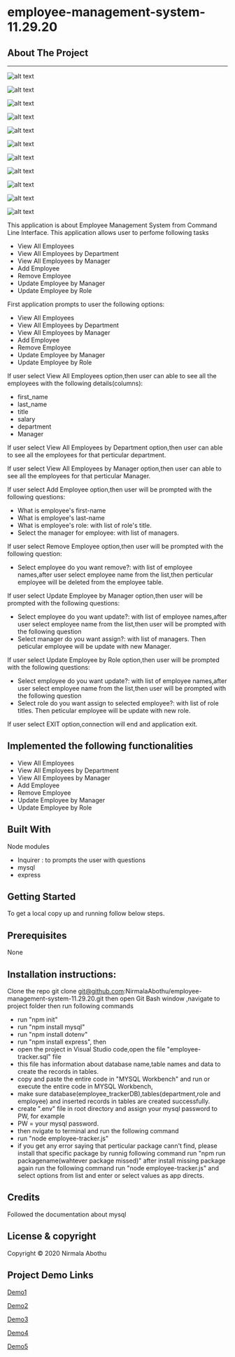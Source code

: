 # employee-management-system-11.29.20

## About The Project

---

![alt text](Images/image1.PNG)

![alt text](Images/image2.PNG)

![alt text](Images/image3.PNG)

![alt text](Images/image4.PNG)

![alt text](Images/image5.PNG)

![alt text](Images/image6.PNG)

![alt text](Images/image7.PNG)

![alt text](Images/image8.PNG)

![alt text](Images/image9.PNG)

![alt text](Images/image10.PNG)

![alt text](Images/image11.PNG)

This application is about Employee Management System from Command Line Interface.
This application allows user to perfome following tasks

-    View All Employees
-    View All Employees by Department
-    View All Employees by Manager
-    Add Employee
-    Remove Employee
-    Update Employee by Manager
-    Update Employee by Role

First application prompts to user the following options:

-    View All Employees
-    View All Employees by Department
-    View All Employees by Manager
-    Add Employee
-    Remove Employee
-    Update Employee by Manager
-    Update Employee by Role

If user select View All Employees option,then user can able to see
all the employees with the following details(columns):

-    first_name
-    last_name
-    title
-    salary
-    department
-    Manager

If user select View All Employees by Department option,then user can able to see
all the employees for that perticular department.

If user select View All Employees by Manager option,then user can able to see
all the employees for that perticular Manager.

If user select Add Employee option,then user will be prompted with the
following questions:

-    What is employee's first-name
-    What is employee's last-name
-    What is employee's role:
     with list of role's title.
-    Select the manager for employee:
     with list of managers.

If user select Remove Employee option,then user will be prompted with the
following question:

-    Select employee do you want remove?:
     with list of employee names,after user select employee name
     from the list,then perticular employee will be deleted from
     the employee table.

If user select Update Employee by Manager option,then user will be prompted with the
following questions:

-    Select employee do you want update?:
     with list of employee names,after user select employee name
     from the list,then user will be prompted with the following
     question
-    Select manager do you want assign?:
     with list of managers.
     Then peticular employee will be update with new Manager.

If user select Update Employee by Role option,then user will be prompted with the
following questions:

-    Select employee do you want update?:
     with list of employee names,after user select employee name
     from the list,then user will be prompted with the following
     question
-    Select role do you want assign to selected employee?:
     with list of role titles.
     Then peticular employee will be update with new role.

If user select EXIT option,connection will end and
application exit.

## Implemented the following functionalities

-    View All Employees
-    View All Employees by Department
-    View All Employees by Manager
-    Add Employee
-    Remove Employee
-    Update Employee by Manager
-    Update Employee by Role

## Built With

Node modules

-    Inquirer : to prompts the user with questions
-    mysql
-    express

## Getting Started

To get a local copy up and running follow below steps.

## Prerequisites

None

## Installation instructions:

Clone the repo git clone git@github.com:NirmalaAbothu/employee-management-system-11.29.20.git then open Git Bash window ,navigate to project folder then run
following commands

-    run "npm init"
-    run "npm install mysql"
-    run "npm install dotenv"
-    run "npm install express", then
-    open the project in Visual Studio code,open the file "employee-tracker.sql" file
-    this file has information about database name,table names and data to create the records in tables.
-    copy and paste the entire code in "MYSQL Workbench" and run or execute the entire code in MYSQL Workbench,
-    make sure database(employee_trackerDB),tables(department,role and employee) and inserted records in tables are created successfully.
-    create ".env" file in root directory and assign your mysql password to PW, for example
-    PW = your mysql password.
-    then nvigate to terminal and run the following command
-    run "node employee-tracker.js"
-    if you get any error saying that perticular package cann't find, please install that specific package by runnig following command
     run "npm run packagename(wahtever package missed)"
     after install missing package again run the following command
     run "node employee-tracker.js" and
     select options from list and enter or select values as app directs.

## Credits

Followed the documentation about mysql

## License & copyright

Copyright © 2020 Nirmala Abothu

## Project Demo Links

[Demo1](https://drive.google.com/file/d/1kOvEiWOwXcq3T1eeUioXk0-Tf8reyfn1/view?usp=sharing)

[Demo2](https://drive.google.com/file/d/1PBIj_hWJ37QnRR9gg9fyATfqvO65fFNI/view?usp=sharing)

[Demo3](https://drive.google.com/file/d/1FB0Sq_cWNIahoTXclq5DJC5Rn0wLaix_/view?usp=sharing)

[Demo4](https://drive.google.com/file/d/150HB-ot-190QN3l8EWKkA4lgeWjbMjrM/view?usp=sharing)

[Demo5](https://drive.google.com/file/d/13KWKwL2kNx8wBm31-Piy3P-lOJL9uMex/view?usp=sharing)
